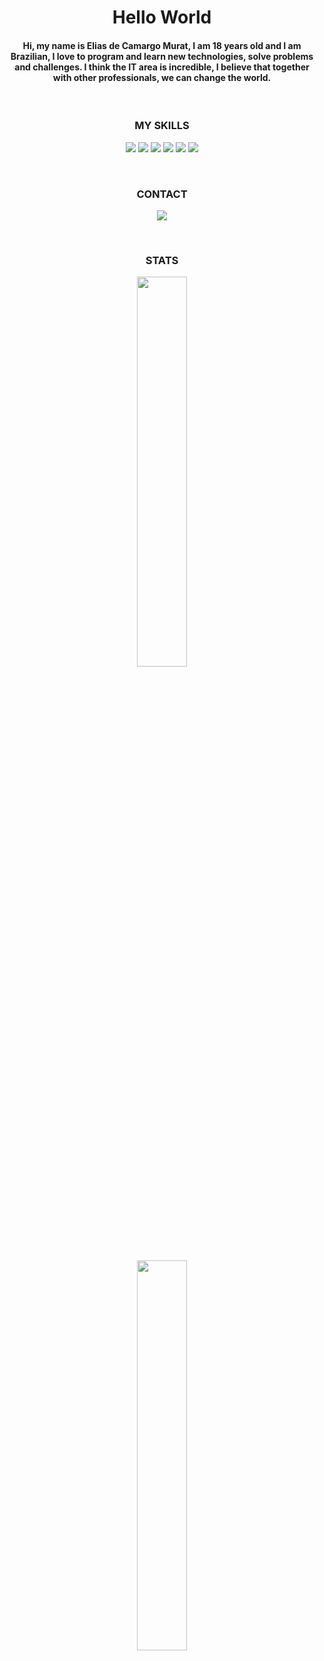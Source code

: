 <h1 align="center">Hello World</h1>

<h4 align="center">Hi, my name is Elias de Camargo Murat, I am 18 years old and I am Brazilian, I love to program and learn new technologies, solve problems and challenges. I think the IT area is incredible, I believe that together with other professionals, we can change the world.</h4>

<br>

<h3 align="center">MY SKILLS</h3>
<p align="center">
<img src="https://img.shields.io/badge/-Java-4b4b4b.svg?logo=Java&style=flat-square&logoColor=white"/>
<img src="https://img.shields.io/badge/-Flutter-4b4b4b.svg?logo=Flutter&style=flat-square&logoColor=white"/>
<img src="https://img.shields.io/badge/-Xamarin-4b4b4b.svg?logo=Xamarin&style=flat-square&logoColor=white"/>
<img src="https://img.shields.io/badge/-HTML5-4b4b4b.svg?logo=Html5&style=flat-square&logoColor=white"/>
<img src="https://img.shields.io/badge/-CSS3-4b4b4b.svg?logo=Css3&style=flat-square&logoColor=white"/>
<img src="https://img.shields.io/badge/-Javascript-4b4b4b.svg?logo=Javascript&style=flat-square&logoColor=white"/>
</p>

<br>

<h3 align="center">CONTACT</h3>
<p align="center">
<a href="https://www.linkedin.com/in/elias-murat-41ba691a8/" target="blank"><img src="https://img.shields.io/badge/-LinkedIn-4b4b4b.svg?logo=linkedin&style=flat-square&logoColor=white"></a>
</p>

<br>

<h3 align="center">STATS</h3>
<p align="center"><img width="40%" src="https://github-readme-stats.vercel.app/api?username=EliasMurat&show_icons=true&theme=dark"/>
<p align="center"><img width="40%" src="https://github-readme-stats.vercel.app/api/top-langs/?username=EliasMurat&layout=compact&show_icons=true&theme=dark"/>
